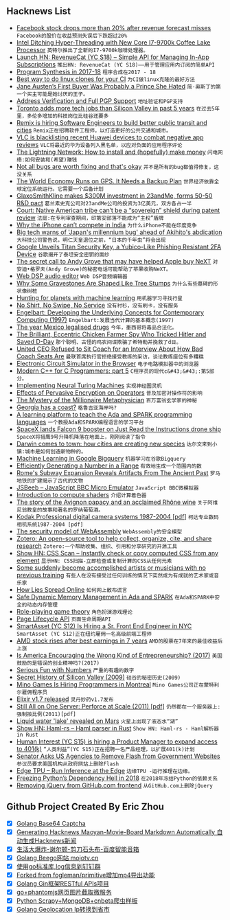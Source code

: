 ## Hacknews List


- [Facebook stock drops more than 20% after revenue forecast misses](https://www.marketwatch.com/story/facebook-stock-crushed-after-revenue-user-growth-miss-2018-07-25)  `Facebook的股价在收益预测失误后下跌超过20%`
- [Intel Ditching Hyper-Threading with New Core I7-9700k Coffee Lake Processor](https://wccftech.com/intel-ditching-hyper-threading-with-new-core-i7-9700k-coffee-lake/)  `英特尔推出了全新的I7-9700k咖啡处理器。`
- [Launch HN: RevenueCat (YC S18) – Simple API for Managing In-App Subscriptions](item?id=17610735)  `推出HN: RevenueCat (YC S18)——用于管理应用内订阅的简单API`
- [Program Synthesis in 2017-18](https://alexpolozov.com/blog/program-synthesis-2018/)  `程序合成在2017 - 18`
- [Best way to do linux clones for your CI](https://www.kernel.org/best-way-to-do-linux-clones-for-your-ci.html)  `为CI做linux克隆的最好方法`
- [Jane Austen’s First Buyer Was Probably a Prince She Hated](https://www.nytimes.com/2018/07/24/books/jane-austen-prince-regent.html)  `简·奥斯丁的第一个买主可能是她讨厌的王子。`
- [Address Verification and Full PGP Support](https://protonmail.com/blog/address-verification-pgp-support/)  `地址验证和PGP支持`
- [Toronto adds more tech jobs than Silicon Valley in past 5 years](https://m.huffingtonpost.ca/2018/07/24/toronto-best-city-tech-jobs_a_23488711/)  `在过去5年里，多伦多增加的科技岗位比硅谷还要多`
- [Remix is hiring Software Engineers to build better public transit and cities](https://jobs.lever.co/remix/85754b42-d084-4457-b9a6-4555332c3ee4?lever-origin=applied&amp;lever-source%5B%5D=hackernews)  `Remix正在招聘软件工程师，以打造更好的公共交通和城市。`
- [VLC is blacklisting recent Huawei devices to combat negative app reviews](https://www.theverge.com/2018/7/25/17614014/vlc-blacklisting-recent-huawei-devices-negative-app-reviews)  `VLC将最近的华为设备列入黑名单，以应对负面的应用程序评论`
- [The Lightning Network: How to install and (hopefully) make money](https://medium.com/coinmonks/the-lightning-network-how-to-install-and-hopefully-make-money-6e3058e3fa7c#abc)  `闪电网络:如何安装和(希望)赚钱`
- [Not all bugs are worth fixing and that&#39;s okay](https://blog.bugsnag.com/application-stability-monitoring/)  `并不是所有的bug都值得修复，这没关系`
- [The World Economy Runs on GPS. It Needs a Backup Plan](https://www.bloomberg.com/news/features/2018-07-25/the-world-economy-runs-on-gps-it-needs-a-backup-plan)  `世界经济依靠全球定位系统运行。它需要一个后备计划`
- [GlaxoSmithKline makes $300M investment in 23andMe, forms 50-50 R&amp;D pact](https://www.fiercebiotech.com/biotech/glaxosmithkline-makes-300m-investment-23andme-forms-50-50-r-d-pact)  `葛兰素史克公司对23andMe公司的投资为3亿美元，双方各占一半`
- [Court: Native American tribe can’t be a “sovereign” shield during patent review](https://arstechnica.com/tech-policy/2018/07/court-native-american-tribe-cant-be-a-sovereign-shield-during-patent-review/)  `法庭:在专利审查期间，印第安部落不能成为“主权”盾牌`
- [Why the iPhone can’t compete in India](https://www.theverge.com/2018/7/25/17611438/iphone-in-india-obstacles-to-success)  `为什么iPhone不能在印度竞争`
- [Big tech warns of &#39;Japan&#39;s millennium bug&#39; ahead of Akihito&#39;s abdication](https://www.theguardian.com/technology/2018/jul/25/big-tech-warns-japan-millennium-bug-y2k-emperor-akihito-abdication)  `大科技公司警告说，明仁天皇退位之前，“日本的千年虫”将会出现`
- [Google Unveils Titan Security Key, a Yubico-Like Phishing Resistant 2FA Device](https://www.cyberscoop.com/google-titan-security-key-2fa-anti-phishing/)  `谷歌揭开了泰坦安全密钥的面纱`
- [The secret call to Andy Grove that may have helped Apple buy NeXT](https://www.cake.co/conversations/g4CP6zJ/the-secret-call-to-andy-grove-that-may-have-helped-steve-jobs-change-the-world)  `对安迪•格罗夫(Andy Grove)的秘密电话可能帮助了苹果收购NeXT。`
- [Web DSP audio editor](https://dsp.audio/editor/)  `Web DSP音频编辑器`
- [Why Some Gravestones Are Shaped Like Tree Stumps](https://www.atlasobscura.com/articles/why-gravestones-are-shaped-like-tree-stumps)  `为什么有些墓碑的形状像树桩`
- [Hunting for planets with machine learning](https://www.blog.google/technology/ai/hunting-planets-machine-learning/)  `用机器学习寻找行星`
- [No Shirt, No Swipe, No Service](https://slate.com/business/2018/07/cashless-stores-and-restaurants-are-on-the-rise-to-the-delight-of-credit-card-companies.html)  `没有衬衫，没有刷卡，没有服务`
- [Engelbart: Developing the Underlying Concepts for Contemporary Computing (1997)](https://fermatslibrary.com/s/douglas-carl-engelbart-developing-the-underlying-concepts-for-contemporary-computing)  `Engelbart:发展当代计算的基本概念(1997)`
- [The year Mexico legalised drugs](https://www.historyextra.com/period/modern/1940-the-year-mexico-legalised-drugs/)  `今年，墨西哥将毒品合法化。`
- [The Brilliant, Eccentric Chicken Farmer Spy Who Tricked Hitler and Saved D-Day](https://www.warhistoryonline.com/world-war-ii/agent-garbo-the-brilliant-eccentric-chicken-farmer-spy-who-tricked-hitler-saved-d-day.html)  `那个聪明、古怪的鸡农间谍欺骗了希特勒并挽救了d日。`
- [United CEO Refused to Sit Coach for an Interview About How Bad Coach Seats Are](https://jalopnik.com/united-ceo-refused-to-sit-coach-for-an-interview-about-1827837046)  `曼联首席执行官拒绝接受教练的采访，谈论教练座位有多糟糕`
- [Electronic Circuit Simulator in the Browser](https://www.falstad.com/circuit/circuitjs.html)  `电子电路模拟器中的浏览器`
- [Modern C&#43;&#43; for C Programmers: part 5](https://ds9a.nl/articles/posts/cpp-5/)  `C程序员的现代c&#43;&#43;:第5部分。`
- [Implementing Neural Turing Machines](https://arxiv.org/abs/1807.08518)  `实现神经图灵机`
- [Effects of Pervasive Encryption on Operators](https://tools.ietf.org/html/rfc8404)  `普及加密对操作符的影响`
- [The Mystery of the Millionaire Metaphysician](http://www.slate.com/articles/life/culturebox/2012/02/the_mystery_of_the_millionaire_metaphysician_slate_republishes_one_of_the_greatest_magazine_stories_ever_written_.html?via=gdpr-consent&amp;via=gdpr-consent)  `百万富翁玄学家的神秘`
- [Georgia has a coast?](https://bittersoutherner.com/georgia-has-a-coast-ben-galland)  `格鲁吉亚海岸吗?`
- [A learning platform to teach the Ada and SPARK programming languages](https://learn.adacore.com/)  `一个教授Ada和SPARK编程语言的学习平台`
- [SpaceX lands Falcon 9 booster on Just Read the Instructions drone ship](https://techcrunch.com/2018/07/25/spacex-lands-falcon-9-booster-on-just-read-the-instructions-drone-ship/)  `SpaceX将猎鹰9号升降机降落在地面上，刚刚阅读了指令`
- [Darwin comes to town: how cities are creating new species](https://www.theguardian.com/cities/2018/jul/23/darwin-comes-to-town-how-cities-are-creating-new-species)  `达尔文来到小镇:城市是如何创造新物种的。`
- [Machine Learning in Google Bigquery](http://ai.googleblog.com/2018/07/machine-learning-in-google-bigquery.html)  `机器学习在谷歌Bigquery`
- [Efficiently Generating a Number in a Range](http://www.pcg-random.org/posts/bounded-rands.html)  `有效地生成一个范围内的数`
- [Rome&#39;s Subway Expansion Reveals Artifacts From The Ancient Past](https://www.npr.org/2018/07/22/630532760/romes-subway-expansion-reveals-artifacts-from-the-ancient-past)  `罗马地铁的扩建揭示了古代的文物`
- [JSBeeb – JavaScript BBC Micro Emulator](https://bbc.godbolt.org/)  `JavaScript BBC微模拟器`
- [Introduction to compute shaders](https://anteru.net/blog/2018/intro-to-compute-shaders/)  `介绍计算着色器`
- [The story of the Avignon papacy and an acclaimed Rhône wine](https://www.laphamsquarterly.org/roundtable/papal-indulgences)  `关于阿维尼翁教皇的故事和著名的罗纳葡萄酒。`
- [Kodak Professional digital camera systems 1987-2004 [pdf]](http://www.nikonweb.com/files/DCS_Story.pdf)  `柯达专业数码相机系统1987-2004 [pdf]`
- [The security model of WebAssembly](https://webassembly.org/docs/security/)  `WebAssembly的安全模型`
- [Zotero: An open-source tool to help collect, organize, cite, and share research](https://www.zotero.org/)  `Zotero:一个帮助收集、组织、引用和分享研究的开源工具`
- [Show HN: CSS Scan – Instantly check or copy computed CSS from any element](http://guivr.github.io/cssscan)  `显示HN: CSS扫描-立即检查或复制计算的CSS从任何元素`
- [Some suddenly become accomplished artists or musicians with no previous training](https://blogs.scientificamerican.com/observations/brain-gain-a-person-can-instantly-blossom-into-a-savant-and-no-one-knows-why/)  `有些人在没有接受过任何训练的情况下突然成为有成就的艺术家或音乐家`
- [How Lies Spread Online](https://www.nytimes.com/2018/03/08/opinion/sunday/truth-lies-spread-online.html)  `如何网上散布谎言`
- [Safe Dynamic Memory Management in Ada and SPARK](https://www.adacore.com/papers/safe-dynamic-memory-management-in-ada-and-spark)  `在Ada和SPARK中安全的动态内存管理`
- [Role-playing game theory](https://en.wikipedia.org/wiki/Role-playing_game_theory)  `角色扮演游戏理论`
- [Page Lifecycle API](https://developers.google.com/web/updates/2018/07/page-lifecycle-api)  `页面生命周期API`
- [SmartAsset (YC S12) Is Hiring a Sr. Front End Engineer in NYC](https://smartasset.com/careers/?gh_jid=4049846002)  `SmartAsset (YC S12)正在纽约雇佣一名高级前端工程师`
- [AMD stock rises after best earnings in 7 years](https://www.marketwatch.com/story/amd-stock-rises-after-strong-revenue-fuels-earnings-beat-2018-07-25)  `AMD的股票在7年来的最佳收益后上涨`
- [Is America Encouraging the Wrong Kind of Entrepreneurship? (2017)](https://hbr.org/2017/06/is-america-encouraging-the-wrong-kind-of-entrepreneurship)  `美国鼓励的是错误的创业精神吗?(2017)`
- [Serious Fun with Numbers](http://www.cjr.org/reports/serious_fun_with_numbers.php)  `严重的有趣的数字`
- [Secret History of Silicon Valley (2009)](https://steveblank.com/secret-history/)  `硅谷的秘密历史(2009)`
- [Mino Games Is Hiring Programmers in Montreal](https://mino-games.workable.com/jobs/415887)  `Mino Games公司正在蒙特利尔雇佣程序员`
- [Elixir v1.7 released](https://elixir-lang.org/blog/2018/07/25/elixir-v1-7-0-released/)  `灵丹妙药v1.7发布`
- [Still All on One Server: Perforce at Scale (2011) [pdf]](http://info.perforce.com/rs/perforce/images/GoogleWhitePaper-StillAllonOneServer-PerforceatScale.pdf)  `仍然都在一个服务器上:强制按比例(2011)[pdf]`
- [Liquid water &#39;lake&#39; revealed on Mars](http://www.bbc.co.uk/news/science-environment-44952710)  `火星上出现了液态水“湖”`
- [Show HN: Haml-rs – Haml parser in Rust](https://github.com/jhartwell/haml-rs)  `Show HN: Haml-rs - Haml解析器in Rust`
- [Human  Interest (YC S15) is hiring a Product Manager to expand access to 401(k)](https://humaninterest.com/careers)  `“人类利益”(YC S15)正在招聘一名产品经理，以扩展401(k)计划`
- [Senator Asks US Agencies to Remove Flash from Government Websites](https://www.bleepingcomputer.com/news/government/senator-asks-us-agencies-to-remove-flash-from-government-websites/)  `参议员要求美国机构从政府网站上删除Flash`
- [Edge TPU – Run Inference at the Edge](https://cloud.google.com/edge-tpu/)  `边缘TPU -运行推理在边缘。`
- [Freezing Python’s Dependency Hell in 2018](https://tech.instacart.com/freezing-pythons-dependency-hell-in-2018-f1076d625241)  `在2018年冻结Python的依赖关系`
- [Removing jQuery from GitHub.com frontend](https://twitter.com/mislav/status/1022058279000842240)  `从GitHub.com上删除jQuery`

## Github Project Created By Eric Zhou

- [x] [Golang Base64 Captcha](https://github.com/mojocn/base64Captcha)
- [x] [Generating Hacknews Maoyan-Movie-Board Markdown Automatically 自动生成Hacknews新闻](https://github.com/dejavuzhou/md-genie)
- [x] [生活大爆炸-谢尔顿-剪刀石头布-百度智能音箱](https://github.com/mojocn/dueros-bang-game)
- [x] [Golang Beego网站 mojotv.cn](https://github.com/mojocn/www.mojotv.cn)
- [x] [使用go标准库,log信息到钉钉群](https://github.com/mojocn/dooger)
- [x] [Forked from fogleman/primitive增加mp4导出功能](https://github.com/mojocn/primitive)
- [x] [Golang Gin框架RESTful APIs项目](https://github.com/JJJJJJJerk/ezier-golang-web-api-framework)
- [x] [go+phantomjs网页图片截取微服务](https://github.com/mojocn/screen_shot)
- [x] [Python Scrapy+MongoDB+cnbeta爬虫样板](https://github.com/mojocn/scrapy_mongodb_boilerplate_cnbeta)
- [x] [Golang Geolocation Ip转换到省市](https://github.com/mojocn/ip2location)